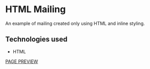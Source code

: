 # HTML Mailing

An example of mailing created only using HTML and inline styling.

## Technologies used

* HTML

[PAGE PREVIEW](https://oliwiah.github.io/Mailing/)
